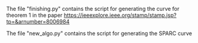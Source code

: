The file "finishing.py" contains the script for generating the curve for theorem 1 in the paper https://ieeexplore.ieee.org/stamp/stamp.jsp?tp=&arnumber=8006984

The file "new_algo.py" contains the script for generating the SPARC curve
